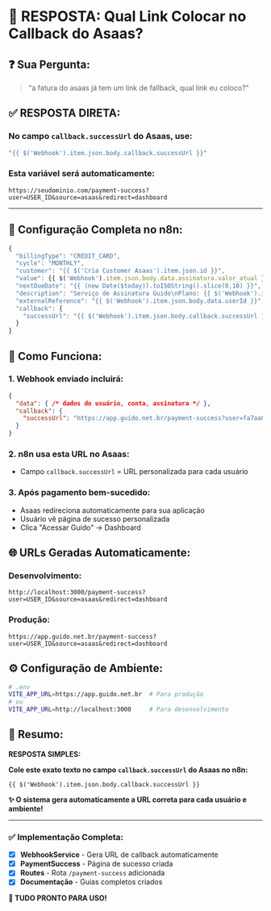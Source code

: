 # 🎯 RESPOSTA: Qual Link Colocar no Callback do Asaas?

## ❓ **Sua Pergunta:**
> "a fatura do asaas já tem um link de fallback, qual link eu coloco?"

## ✅ **RESPOSTA DIRETA:**

### **No campo `callback.successUrl` do Asaas, use:**

```javascript
"{{ $('Webhook').item.json.body.callback.successUrl }}"
```

### **Esta variável será automaticamente:**

```
https://seudominio.com/payment-success?user=USER_ID&source=asaas&redirect=dashboard
```

---

## 🔧 **Configuração Completa no n8n:**

```javascript
{
  "billingType": "CREDIT_CARD",
  "cycle": "MONTHLY",
  "customer": "{{ $('Cria Customer Asaas').item.json.id }}",
  "value": {{ $('Webhook').item.json.body.data.assinatura.valor_atual }},
  "nextDueDate": "{{ (new Date($today)).toISOString().slice(0,10) }}",
  "description": "Serviço de Assinatura Guido\nPlano: {{ $('Webhook').item.json.body.data.assinatura.plano_nome }}",
  "externalReference": "{{ $('Webhook').item.json.body.data.userId }}",
  "callback": {
    "successUrl": "{{ $('Webhook').item.json.body.callback.successUrl }}"
  }
}
```

## 🎯 **Como Funciona:**

### **1. Webhook enviado incluirá:**
```json
{
  "data": { /* dados do usuário, conta, assinatura */ },
  "callback": {
    "successUrl": "https://app.guido.net.br/payment-success?user=fa7aa896-7fe2-488c-97a0-24c60f8cea70&source=asaas&redirect=dashboard"
  }
}
```

### **2. n8n usa esta URL no Asaas:**
- Campo `callback.successUrl` = URL personalizada para cada usuário

### **3. Após pagamento bem-sucedido:**
- Asaas redireciona automaticamente para sua aplicação
- Usuário vê página de sucesso personalizada  
- Clica "Acessar Guido" → Dashboard

## 🌐 **URLs Geradas Automaticamente:**

### **Desenvolvimento:**
```
http://localhost:3000/payment-success?user=USER_ID&source=asaas&redirect=dashboard
```

### **Produção:**
```
https://app.guido.net.br/payment-success?user=USER_ID&source=asaas&redirect=dashboard
```

## ⚙️ **Configuração de Ambiente:**

```bash
# .env
VITE_APP_URL=https://app.guido.net.br  # Para produção
# ou
VITE_APP_URL=http://localhost:3000     # Para desenvolvimento
```

## 🎉 **Resumo:**

**RESPOSTA SIMPLES:** 

**Cole este exato texto no campo `callback.successUrl` do Asaas no n8n:**

```
{{ $('Webhook').item.json.body.callback.successUrl }}
```

**✨ O sistema gera automaticamente a URL correta para cada usuário e ambiente!**

---

### **✅ Implementação Completa:**
- [x] **WebhookService** - Gera URL de callback automaticamente
- [x] **PaymentSuccess** - Página de sucesso criada
- [x] **Routes** - Rota `/payment-success` adicionada  
- [x] **Documentação** - Guias completos criados

**🚀 TUDO PRONTO PARA USO!**
